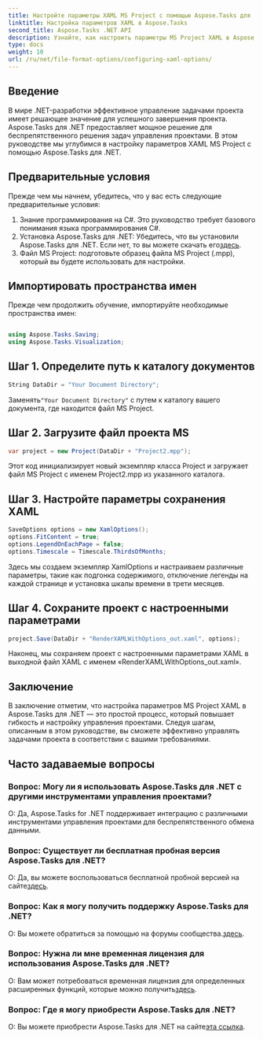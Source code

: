 ```yaml
---
title: Настройте параметры XAML MS Project с помощью Aspose.Tasks для .NET
linktitle: Настройка параметров XAML в Aspose.Tasks
second_title: Aspose.Tasks .NET API
description: Узнайте, как настроить параметры MS Project XAML в Aspose.Tasks для .NET. Повысьте гибкость управления проектами и возможность настройки с помощью пошаговых инструкций.
type: docs
weight: 10
url: /ru/net/file-format-options/configuring-xaml-options/
---
```

## Введение
В мире .NET-разработки эффективное управление задачами проекта имеет решающее значение для успешного завершения проекта. Aspose.Tasks для .NET предоставляет мощное решение для беспрепятственного решения задач управления проектами. В этом руководстве мы углубимся в настройку параметров XAML MS Project с помощью Aspose.Tasks для .NET. 
## Предварительные условия
Прежде чем мы начнем, убедитесь, что у вас есть следующие предварительные условия:
1. Знание программирования на C#. Это руководство требует базового понимания языка программирования C#.
2.  Установка Aspose.Tasks для .NET: Убедитесь, что вы установили Aspose.Tasks для .NET. Если нет, то вы можете скачать его[здесь](https://releases.aspose.com/tasks/net/).
3. Файл MS Project: подготовьте образец файла MS Project (.mpp), который вы будете использовать для настройки.
## Импортировать пространства имен
Прежде чем продолжить обучение, импортируйте необходимые пространства имен:
```csharp

using Aspose.Tasks.Saving;
using Aspose.Tasks.Visualization;
```
## Шаг 1. Определите путь к каталогу документов
```csharp
String DataDir = "Your Document Directory";
```
 Заменять`"Your Document Directory"` с путем к каталогу вашего документа, где находится файл MS Project.
## Шаг 2. Загрузите файл проекта MS
```csharp
var project = new Project(DataDir + "Project2.mpp");
```
Этот код инициализирует новый экземпляр класса Project и загружает файл MS Project с именем Project2.mpp из указанного каталога.
## Шаг 3. Настройте параметры сохранения XAML
```csharp
SaveOptions options = new XamlOptions();
options.FitContent = true;
options.LegendOnEachPage = false;
options.Timescale = Timescale.ThirdsOfMonths;
```
Здесь мы создаем экземпляр XamlOptions и настраиваем различные параметры, такие как подгонка содержимого, отключение легенды на каждой странице и установка шкалы времени в трети месяцев.
## Шаг 4. Сохраните проект с настроенными параметрами
```csharp
project.Save(DataDir + "RenderXAMLWithOptions_out.xaml", options);
```
Наконец, мы сохраняем проект с настроенными параметрами XAML в выходной файл XAML с именем «RenderXAMLWithOptions_out.xaml».
## Заключение
В заключение отметим, что настройка параметров MS Project XAML в Aspose.Tasks для .NET — это простой процесс, который повышает гибкость и настройку управления проектами. Следуя шагам, описанным в этом руководстве, вы сможете эффективно управлять задачами проекта в соответствии с вашими требованиями.

## Часто задаваемые вопросы

### Вопрос: Могу ли я использовать Aspose.Tasks для .NET с другими инструментами управления проектами?

О: Да, Aspose.Tasks for .NET поддерживает интеграцию с различными инструментами управления проектами для беспрепятственного обмена данными.

### Вопрос: Существует ли бесплатная пробная версия Aspose.Tasks для .NET?

 О: Да, вы можете воспользоваться бесплатной пробной версией на сайте[здесь](https://releases.aspose.com/).

### Вопрос: Как я могу получить поддержку Aspose.Tasks для .NET?

 О: Вы можете обратиться за помощью на форумы сообщества.[здесь](https://forum.aspose.com/c/tasks/15).

### Вопрос: Нужна ли мне временная лицензия для использования Aspose.Tasks для .NET?

О: Вам может потребоваться временная лицензия для определенных расширенных функций, которые можно получить[здесь](https://purchase.aspose.com/temporary-license/).

### Вопрос: Где я могу приобрести Aspose.Tasks для .NET?

 О: Вы можете приобрести Aspose.Tasks для .NET на сайте[эта ссылка](https://purchase.aspose.com/buy).